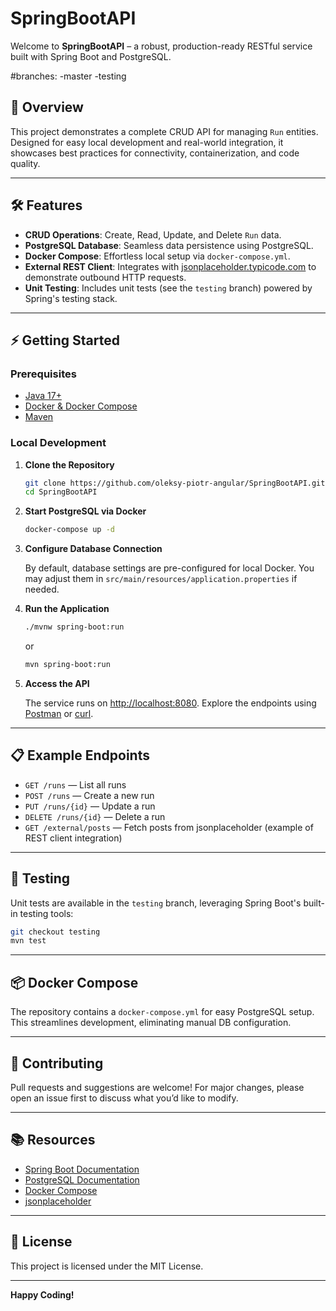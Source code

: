 # SpringBootAPI

Welcome to **SpringBootAPI** – a robust, production-ready RESTful service built with Spring Boot and PostgreSQL.

#branches:
-master
-testing

## 🚀 Overview

This project demonstrates a complete CRUD API for managing `Run` entities. Designed for easy local development and real-world integration, it showcases best practices for connectivity, containerization, and code quality.

---

## 🛠 Features

- **CRUD Operations**: Create, Read, Update, and Delete `Run` data.
- **PostgreSQL Database**: Seamless data persistence using PostgreSQL.
- **Docker Compose**: Effortless local setup via `docker-compose.yml`.
- **External REST Client**: Integrates with [jsonplaceholder.typicode.com](https://jsonplaceholder.typicode.com/) to demonstrate outbound HTTP requests.
- **Unit Testing**: Includes unit tests (see the `testing` branch) powered by Spring's testing stack.

---

## ⚡ Getting Started

### Prerequisites

- [Java 17+](https://adoptopenjdk.net/)
- [Docker & Docker Compose](https://docs.docker.com/get-docker/)
- [Maven](https://maven.apache.org/)

### Local Development

1. **Clone the Repository**
   ```bash
   git clone https://github.com/oleksy-piotr-angular/SpringBootAPI.git
   cd SpringBootAPI
   ```

2. **Start PostgreSQL via Docker**
   ```bash
   docker-compose up -d
   ```

3. **Configure Database Connection**

   By default, database settings are pre-configured for local Docker. You may adjust them in `src/main/resources/application.properties` if needed.

4. **Run the Application**
   ```bash
   ./mvnw spring-boot:run
   ```
   or
   ```bash
   mvn spring-boot:run
   ```

5. **Access the API**

   The service runs on [http://localhost:8080](http://localhost:8080). Explore the endpoints using [Postman](https://www.postman.com/) or [curl](https://curl.se/).

---

## 📋 Example Endpoints

- `GET /runs` — List all runs
- `POST /runs` — Create a new run
- `PUT /runs/{id}` — Update a run
- `DELETE /runs/{id}` — Delete a run
- `GET /external/posts` — Fetch posts from jsonplaceholder (example of REST client integration)

---

## 🧪 Testing

Unit tests are available in the `testing` branch, leveraging Spring Boot's built-in testing tools:

```bash
git checkout testing
mvn test
```

---

## 📦 Docker Compose

The repository contains a `docker-compose.yml` for easy PostgreSQL setup. This streamlines development, eliminating manual DB configuration.

---

## 🤝 Contributing

Pull requests and suggestions are welcome! For major changes, please open an issue first to discuss what you’d like to modify.

---

## 📚 Resources

- [Spring Boot Documentation](https://spring.io/projects/spring-boot)
- [PostgreSQL Documentation](https://www.postgresql.org/docs/)
- [Docker Compose](https://docs.docker.com/compose/)
- [jsonplaceholder](https://jsonplaceholder.typicode.com/)

---

## 📄 License

This project is licensed under the MIT License.

---

**Happy Coding!**
